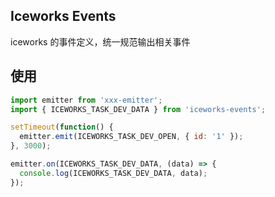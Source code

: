## Iceworks Events

iceworks 的事件定义，统一规范输出相关事件

## 使用

```js
import emitter from 'xxx-emitter';
import { ICEWORKS_TASK_DEV_DATA } from 'iceworks-events';

setTimeout(function() {
  emitter.emit(ICEWORKS_TASK_DEV_OPEN, { id: '1' });
}, 3000);

emitter.on(ICEWORKS_TASK_DEV_DATA, (data) => {
  console.log(ICEWORKS_TASK_DEV_DATA, data);
});
```
